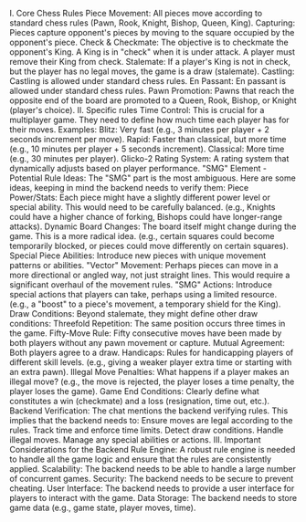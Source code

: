 I. Core Chess Rules 
Piece Movement: All pieces move according to standard chess rules (Pawn, Rook, Knight, Bishop, Queen, King).
Capturing: Pieces capture opponent's pieces by moving to the square occupied by the opponent's piece.
Check & Checkmate: The objective is to checkmate the opponent's King. A King is in "check" when it is under attack. A player must remove their King from check.
Stalemate: If a player's King is not in check, but the player has no legal moves, the game is a draw (stalemate).
Castling: Castling is allowed under standard chess rules.
En Passant: En passant is allowed under standard chess rules.
Pawn Promotion: Pawns that reach the opposite end of the board are promoted to a Queen, Rook, Bishop, or Knight (player's choice).
II. Specific rules
Time Control: This is crucial for a multiplayer game. They need to define how much time each player has for their moves. Examples:
Blitz: Very fast (e.g., 3 minutes per player + 2 seconds increment per move).
Rapid: Faster than classical, but more time (e.g., 10 minutes per player + 5 seconds increment).
Classical: More time (e.g., 30 minutes per player).
Glicko-2 Rating System: A rating system that dynamically adjusts based on player performance.
"SMG" Element - Potential Rule Ideas: The "SMG" part is the most ambiguous. Here are some ideas, keeping in mind the backend needs to verify them:
Piece Power/Stats: Each piece might have a slightly different power level or special ability. This would need to be carefully balanced. (e.g., Knights could have a higher chance of forking, Bishops could have longer-range attacks).
Dynamic Board Changes: The board itself might change during the game. This is a more radical idea. (e.g., certain squares could become temporarily blocked, or pieces could move differently on certain squares).
Special Piece Abilities: Introduce new pieces with unique movement patterns or abilities.
"Vector" Movement: Perhaps pieces can move in a more directional or angled way, not just straight lines. This would require a significant overhaul of the movement rules.
"SMG" Actions: Introduce special actions that players can take, perhaps using a limited resource. (e.g., a "boost" to a piece's movement, a temporary shield for the King).
Draw Conditions: Beyond stalemate, they might define other draw conditions:
Threefold Repetition: The same position occurs three times in the game.
Fifty-Move Rule: Fifty consecutive moves have been made by both players without any pawn movement or capture.
Mutual Agreement: Both players agree to a draw.
Handicaps: Rules for handicapping players of different skill levels. (e.g., giving a weaker player extra time or starting with an extra pawn).
Illegal Move Penalties: What happens if a player makes an illegal move? (e.g., the move is rejected, the player loses a time penalty, the player loses the game).
Game End Conditions: Clearly define what constitutes a win (checkmate) and a loss (resignation, time out, etc.).
Backend Verification: The chat mentions the backend verifying rules. This implies that the backend needs to:
Ensure moves are legal according to the rules.
Track time and enforce time limits.
Detect draw conditions.
Handle illegal moves.
Manage any special abilities or actions.
III. Important Considerations for the Backend
Rule Engine: A robust rule engine is needed to handle all the game logic and ensure that the rules are consistently applied.
Scalability: The backend needs to be able to handle a large number of concurrent games.
Security: The backend needs to be secure to prevent cheating.
User Interface: The backend needs to provide a user interface for players to interact with the game.
Data Storage: The backend needs to store game data (e.g., game state, player moves, time).
